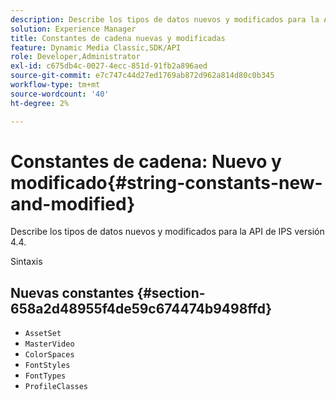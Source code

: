 ```yaml
---
description: Describe los tipos de datos nuevos y modificados para la API de IPS versión 4.4.
solution: Experience Manager
title: Constantes de cadena nuevas y modificadas
feature: Dynamic Media Classic,SDK/API
role: Developer,Administrator
exl-id: c675db4c-0027-4ecc-851d-91fb2a896aed
source-git-commit: e7c747c44d27ed1769ab872d962a814d80c0b345
workflow-type: tm+mt
source-wordcount: '40'
ht-degree: 2%

---
```


# Constantes de cadena: Nuevo y modificado{#string-constants-new-and-modified}

Describe los tipos de datos nuevos y modificados para la API de IPS versión 4.4.

Sintaxis

## Nuevas constantes {#section-658a2d48955f4de59c674474b9498ffd}

* `AssetSet`
* `MasterVideo`
* `ColorSpaces`
* `FontStyles`
* `FontTypes`
* `ProfileClasses`

<!--
Note: Can't tell from original docs if these are new or changes. Calling 'em new by default.
-->

